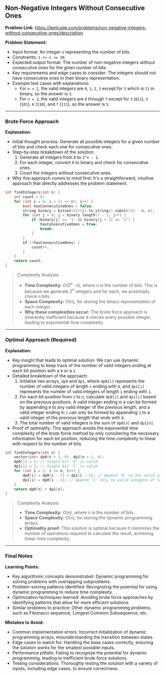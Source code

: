## Non-Negative Integers Without Consecutive Ones

**Problem Link:** https://leetcode.com/problems/non-negative-integers-without-consecutive-ones/description

**Problem Statement:**
- Input format: An integer `n` representing the number of bits.
- Constraints: `1 <= n <= 30`.
- Expected output format: The number of non-negative integers without consecutive ones for the given number of bits.
- Key requirements and edge cases to consider: The integers should not have consecutive ones in their binary representation.
- Example test cases with explanations:
  - For `n = 2`, the valid integers are `0`, `1`, `2`, `3` except for `3` which is `11` in binary, so the answer is `3`.
  - For `n = 3`, the valid integers are `0` through `7` except for `3` (`011`), `5` (`101`), `6` (`110`), and `7` (`111`), so the answer is `5`.

---

### Brute Force Approach

**Explanation:**
- Initial thought process: Generate all possible integers for a given number of bits and check each one for consecutive ones.
- Step-by-step breakdown of the solution:
  1. Generate all integers from `0` to `2^n - 1`.
  2. For each integer, convert it to binary and check for consecutive ones.
  3. Count the integers without consecutive ones.
- Why this approach comes to mind first: It's a straightforward, intuitive approach that directly addresses the problem statement.

```cpp
int findIntegers(int n) {
    int count = 0;
    for (int i = 0; i < (1 << n); i++) {
        bool hasConsecutiveOnes = false;
        string binary = bitset<32>(i).to_string().substr(32 - n, n);
        for (int j = 0; j < binary.length() - 1; j++) {
            if (binary[j] == '1' && binary[j + 1] == '1') {
                hasConsecutiveOnes = true;
                break;
            }
        }
        if (!hasConsecutiveOnes) {
            count++;
        }
    }
    return count;
}
```

> Complexity Analysis:
> - **Time Complexity:** $O(2^n \cdot n)$, where $n$ is the number of bits. This is because we generate $2^n$ integers and for each, we potentially check $n$ bits.
> - **Space Complexity:** $O(n)$, for storing the binary representation of each integer.
> - **Why these complexities occur:** The brute force approach is inherently inefficient because it checks every possible integer, leading to exponential time complexity.

---

### Optimal Approach (Required)

**Explanation:**
- Key insight that leads to optimal solution: We can use dynamic programming to keep track of the number of valid integers ending at each bit position with a `0` or a `1`.
- Detailed breakdown of the approach:
  1. Initialize two arrays, `dp0` and `dp1`, where `dp0[i]` represents the number of valid integers of length `i` ending with `0`, and `dp1[i]` represents the number of valid integers of length `i` ending with `1`.
  2. For each bit position from `1` to `n`, calculate `dp0[i]` and `dp1[i]` based on the previous positions. A valid integer ending in `0` can be formed by appending `0` to any valid integer of the previous length, and a valid integer ending in `1` can only be formed by appending `1` to a valid integer of the previous length that ends with `0`.
  3. The total number of valid integers is the sum of `dp0[n]` and `dp1[n]`.
- Proof of optimality: This approach avoids the exponential time complexity of the brute force method by only considering the necessary information for each bit position, reducing the time complexity to linear with respect to the number of bits.

```cpp
int findIntegers(int n) {
    vector<int> dp0(n + 1, 0), dp1(n + 1, 0);
    dp0[1] = 1; // Single bit '0' is valid
    dp1[1] = 1; // Single bit '1' is valid
    for (int i = 2; i <= n; i++) {
        dp0[i] = dp0[i - 1] + dp1[i - 1]; // Append '0' to any valid integer of length i-1
        dp1[i] = dp0[i - 1]; // Append '1' only to valid integers of length i-1 ending with '0'
    }
    return dp0[n] + dp1[n];
}
```

> Complexity Analysis:
> - **Time Complexity:** $O(n)$, where $n$ is the number of bits.
> - **Space Complexity:** $O(n)$, for storing the dynamic programming arrays.
> - **Optimality proof:** This solution is optimal because it minimizes the number of operations required to calculate the result, achieving linear time complexity.

---

### Final Notes

**Learning Points:**
- Key algorithmic concepts demonstrated: Dynamic programming for solving problems with overlapping subproblems.
- Problem-solving patterns identified: Recognizing the potential for using dynamic programming to reduce time complexity.
- Optimization techniques learned: Avoiding brute force approaches by identifying patterns that allow for more efficient solutions.
- Similar problems to practice: Other dynamic programming problems, such as Fibonacci sequence, Longest Common Subsequence, etc.

**Mistakes to Avoid:**
- Common implementation errors: Incorrect initialization of dynamic programming arrays, misunderstanding the transition between states.
- Edge cases to watch for: Handling the base cases correctly, ensuring the solution works for the smallest possible inputs.
- Performance pitfalls: Failing to recognize the potential for dynamic programming, leading to inefficient brute force solutions.
- Testing considerations: Thoroughly testing the solution with a variety of inputs, including edge cases, to ensure correctness.